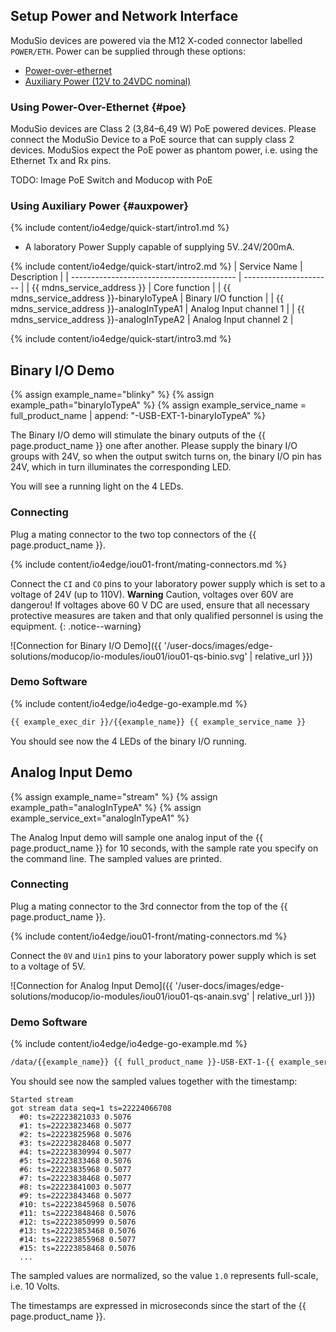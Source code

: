 ## Setup Power and Network Interface

ModuSio devices are powered via the M12 X-coded connector labelled `POWER/ETH`. Power can be supplied through these options:
* [Power-over-ethernet](#poe)
* [Auxiliary Power (12V to 24VDC nominal)](#auxpower)


### Using Power-Over-Ethernet {#poe}

ModuSio devices are Class 2 (3,84–6,49 W) PoE powered devices. Please connect the ModuSio Device to a PoE source that can supply class 2 devices. ModuSios expect the PoE power as phantom power, i.e. using the Ethernet Tx and Rx pins.

TODO: Image PoE Switch and Moducop with PoE

### Using Auxiliary Power {#auxpower}





{% include content/io4edge/quick-start/intro1.md %}
* A laboratory Power Supply capable of supplying 5V..24V/200mA.

{% include content/io4edge/quick-start/intro2.md %}
| Service Name                              | Description            |
| ----------------------------------------- | ---------------------- |
| {{ mdns_service_address }}                | Core function          |
| {{ mdns_service_address }}-binaryIoTypeA  | Binary I/O function    |
| {{ mdns_service_address }}-analogInTypeA1 | Analog Input channel 1 |
| {{ mdns_service_address }}-analogInTypeA2 | Analog Input channel 2 |

{% include content/io4edge/quick-start/intro3.md %}


## Binary I/O Demo

{% assign example_name="blinky" %}
{% assign example_path="binaryIoTypeA" %}
{% assign example_service_name = full_product_name | append: "-USB-EXT-1-binaryIoTypeA" %}

The Binary I/O demo will stimulate the binary outputs of the {{ page.product_name }} one after another. Please supply the binary I/O groups with 24V, so when the output switch turns on, the binary I/O pin has 24V, which in turn illuminates the corresponding LED.

You will see a running light on the 4 LEDs.

### Connecting

Plug a mating connector to the two top connectors of the {{ page.product_name }}.

{% include content/io4edge/iou01-front/mating-connectors.md %}

Connect the `CI` and `CO` pins to your laboratory power supply which is set to a voltage of 24V (up to 110V).
**Warning** Caution, voltages over 60V are dangerou! If voltages above 60 V DC are used, ensure that all necessary protective measures are taken and that only qualified personnel is using the equipment.
{: .notice--warning}


![Connection for Binary I/O Demo]({{ '/user-docs/images/edge-solutions/moducop/io-modules/iou01/iou01-qs-binio.svg' | relative_url }})

### Demo Software
{% include content/io4edge/io4edge-go-example.md %}

```bash
{{ example_exec_dir }}/{{example_name}} {{ example_service_name }}
```

You should see now the 4 LEDs of the binary I/O running.

## Analog Input Demo
{% assign example_name="stream" %}
{% assign example_path="analogInTypeA" %}
{% assign example_service_ext="analogInTypeA1" %}

The Analog Input demo will sample one analog input of the {{ page.product_name }} for 10 seconds, with the sample rate you specify on the command line. The sampled values are printed.

### Connecting

Plug a mating connector to the 3rd connector from the top of the {{ page.product_name }}.

{% include content/io4edge/iou01-front/mating-connectors.md %}

Connect the `0V` and `Uin1` pins to your laboratory power supply which is set to a voltage of 5V.

![Connection for Analog Input Demo]({{ '/user-docs/images/edge-solutions/moducop/io-modules/iou01/iou01-qs-anain.svg' | relative_url }})

### Demo Software
{% include content/io4edge/io4edge-go-example.md %}

```bash
/data/{{example_name}} {{ full_product_name }}-USB-EXT-1-{{ example_service_ext }} 400 | more
```
You should see now the sampled values together with the timestamp:
```
Started stream
got stream data seq=1 ts=22224066708
  #0: ts=22223821033 0.5076
  #1: ts=22223823468 0.5077
  #2: ts=22223825968 0.5076
  #3: ts=22223828468 0.5077
  #4: ts=22223830994 0.5077
  #5: ts=22223833468 0.5076
  #6: ts=22223835968 0.5077
  #7: ts=22223838468 0.5077
  #8: ts=22223841003 0.5077
  #9: ts=22223843468 0.5077
  #10: ts=22223845968 0.5076
  #11: ts=22223848468 0.5076
  #12: ts=22223850999 0.5076
  #13: ts=22223853468 0.5076
  #14: ts=22223855968 0.5077
  #15: ts=22223858468 0.5076
  ...
```

The sampled values are normalized, so the value `1.0` represents full-scale, i.e. 10 Volts.

The timestamps are expressed in microseconds since the start of the {{ page.product_name }}.
